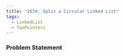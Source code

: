 ```yaml
---
title: "2674: Split a Circular Linked List"
tags:
  - LinkedList
  - TwoPointers
---
```

### Problem Statement

